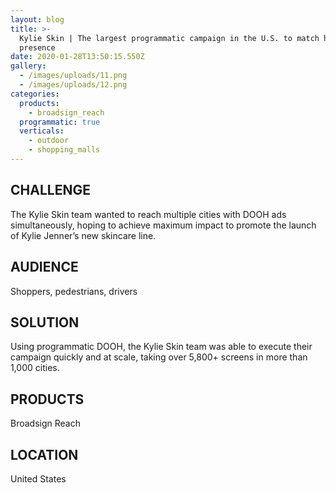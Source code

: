 ```yaml
---
layout: blog
title: >-
  Kylie Skin | The largest programmatic campaign in the U.S. to match her online
  presence
date: 2020-01-28T13:50:15.550Z
gallery:
  - /images/uploads/11.png
  - /images/uploads/12.png
categories:
  products:
    - broadsign_reach
  programmatic: true
  verticals:
    - outdoor
    - shopping_malls
---
```

## CHALLENGE

The Kylie Skin team wanted to reach multiple cities with DOOH ads simultaneously, hoping to achieve maximum impact to promote the launch of Kylie Jenner’s new skincare line.

## AUDIENCE

Shoppers, pedestrians, drivers

## SOLUTION

Using programmatic DOOH, the Kylie Skin team was able to execute their campaign quickly and at scale, taking over 5,800+ screens in more than 1,000 cities.

## PRODUCTS

Broadsign Reach

## LOCATION

United States

